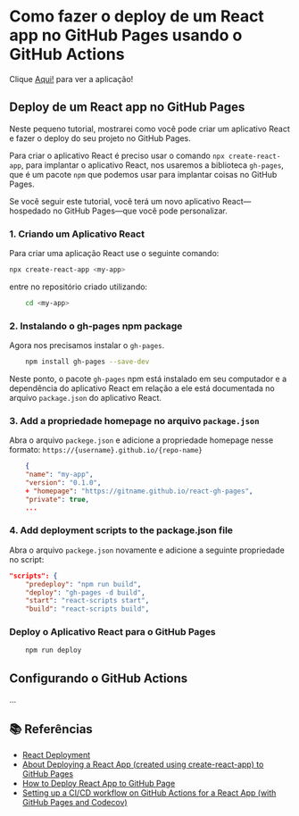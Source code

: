 
# Como fazer o deploy de um React app no GitHub Pages usando o GitHub Actions

Clique [Aqui!](https://abraaovilanova.github.io/deploy-react-app-on-gh-pages-with-github-actions) para ver a aplicação!

## Deploy de um React app no GitHub Pages
Neste pequeno tutorial, mostrarei como você pode criar um aplicativo React e fazer o deploy do seu projeto no GitHub Pages.

Para criar o aplicativo React é preciso usar o comando `npx create-react-app`, para implantar o aplicativo React, nos usaremos a biblioteca `gh-pages`, que é um pacote `npm` que podemos usar para implantar coisas no GitHub Pages.

Se você seguir este tutorial, você terá um novo aplicativo React—hospedado no GitHub Pages—que você pode personalizar.

### 1. Criando um Aplicativo React
Para criar uma aplicação React use o seguinte comando:

```bash
npx create-react-app <my-app>
```

entre no repositório criado utilizando:

```bash
    cd <my-app>
```

### 2. Instalando o gh-pages npm package

Agora nos precisamos instalar o `gh-pages`.

```bash
    npm install gh-pages --save-dev
```

Neste ponto, o pacote `gh-pages` npm está instalado em seu computador e a dependência do aplicativo React em relação a ele está documentada no arquivo `package.json` do aplicativo React.

### 3. Add a propriedade homepage no arquivo `package.json`

Abra o arquivo `packege.json` e adicione a propriedade homepage nesse formato: `https://{username}.github.io/{repo-name}`

```json
    {
    "name": "my-app",
    "version": "0.1.0",
    + "homepage": "https://gitname.github.io/react-gh-pages",
    "private": true,
    ...

```

### 4. Add deployment scripts to the package.json file
Abra o arquivo `packege.json` novamente e adicione a seguinte propriedade no script:
```json
"scripts": {
    "predeploy": "npm run build",
    "deploy": "gh-pages -d build",
    "start": "react-scripts start",
    "build": "react-scripts build",
```

### Deploy o Aplicativo React para o GitHub Pages
```bash
    npm run deploy
```

## Configurando o GitHub Actions
...

## :books: Referências
* [React Deployment](https://create-react-app.dev/docs/deployment/#github-pages)
* [About Deploying a React App (created using create-react-app) to GitHub Pages](https://github.com/gitname/react-gh-pages)
* [How to Deploy React App to GitHub Page](https://www.c-sharpcorner.com/article/how-to-deploy-react-application-on-github-pages/)
* [Setting up a CI/CD workflow on GitHub Actions for a React App (with GitHub Pages and Codecov)](https://dev.to/dyarleniber/setting-up-a-ci-cd-workflow-on-github-actions-for-a-react-app-with-github-pages-and-codecov-4hnp)